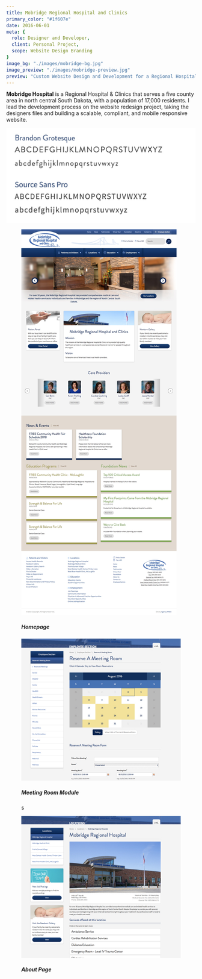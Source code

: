 ```yaml
---
title: Mobridge Regional Hospital and Clinics
primary_color: "#1f607e"
date: 2016-06-01
meta: {
  role: Designer and Developer,
  client: Personal Project,
  scope: Website Design Branding
}
image_bg: "./images/mobridge-bg.jpg"
image_preview: "./images/mobridge-preview.jpg"
preview: "Custom Website Design and Development for a Regional Hospital"
---
```


<work-background>

  <strong>Mobridge Hospital</strong> is a Regional Hospital & Clinics that serves a five county area in north central South Dakota, with a population of 17,000 residents. I lead the development process on the website redesign project, taking the designers files and building a scalable, compliant, and mobile responsive website.

</work-background>

<work-styleguide>

  <div type="typefaces">
    <img src="./images/mobridge-typefaces.jpg" />
  </div>

  <div type="colors">
    <div data-color="#09254e"></div>
    <div data-color="#466eb6"></div>
    <div data-color="#9e964a"></div>
  </div>

</work-styleguide>

<work-design color="#09254e" url="http://www.mobridgehospital.org/">
  <figure type="single">
    <img src="./images/mobridge-001.jpg"/>
    <figcaption>
      <h5>Homepage</h5>
    </figcaption>
  </figure>
  <figure type="col">
    <img src="./images/mobridge-002.jpg"/>
    <figcaption>
      <h5>Meeting Room Module</h5>
    </figcaption>s
  </figure>
  <figure type="col">
    <img src="./images/mobridge-003.jpg"/>
    <figcaption>
      <h5>About Page</h5>
    </figcaption>
  </figure>
</work-design>
